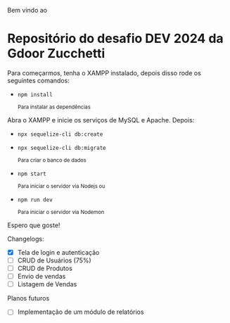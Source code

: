 Bem vindo ao

# Repositório do desafio DEV 2024 da Gdoor Zucchetti

Para começarmos, tenha o XAMPP instalado, depois disso rode os seguintes comandos:

- `npm install`

  <small>Para instalar as dependências</small>

Abra o XAMPP e inicie os serviços de MySQL e Apache. Depois:

- `npx sequelize-cli db:create`

- `npx sequelize-cli db:migrate`

  <small>Para criar o banco de dados</small>

- `npm start`

  <small>Para iniciar o servidor via Nodejs ou</small>

- `npm run dev`

  <small>Para iniciar o servidor via Nodemon</small>

Espero que goste!

Changelogs:

- [X] Tela de login e autenticação
- [ ] CRUD de Usuários (75%)
- [ ] CRUD de Produtos
- [ ] Envio de vendas
- [ ] Listagem de Vendas

Planos futuros

- [ ] Implementação de um módulo de relatórios

